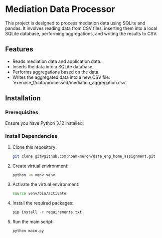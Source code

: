 # Mediation Data Processor

This project is designed to process mediation data using SQLite and pandas. It involves reading data from CSV files, inserting them into a local SQLite database, performing aggregations, and writing the results to CSV.

## Features

- Reads mediation data and application data.
- Inserts the data into a SQLite database.
- Performs aggregations based on the data.
- Writes the aggregated data into a new CSV file: 'exercise_1/data/processed/mediation_aggregation.csv'.

## Installation

### Prerequisites

Ensure you have Python 3.12 installed.

### Install Dependencies

1. Clone this repository:

   ```bash
   git clone git@github.com:noam-meron/data_eng_home_assignment.git
    ```
2. Create virtual environment:

   ```bash
   python -m venv venv
   ```
3. Activate the virtual environment:

   ```bash
   source venv/bin/activate
   ```
   
4. Install the required packages:

   ```bash
   pip install -r requirements.txt
   ```
3. Run the main script:

   ```bash
   python main.py
   ```
